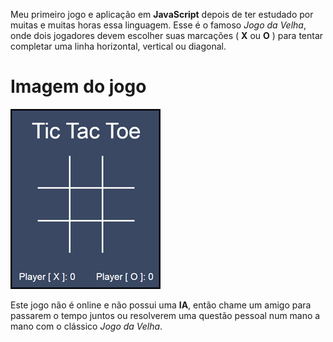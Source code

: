 Meu primeiro jogo e aplicação em **JavaScript** depois de ter estudado por muitas e muitas horas 
essa linguagem. Esse é o famoso *Jogo da Velha*, onde dois jogadores devem escolher suas 
marcações ( **X** ou **O** ) para tentar completar uma linha horizontal, vertical ou diagonal.

# Imagem do jogo
![game-preview](game-preview.png)

Este jogo não é online e não possui uma **IA**, então chame um amigo para passarem o tempo
juntos ou resolverem uma questão pessoal num mano a mano com o clássico *Jogo da Velha*.

